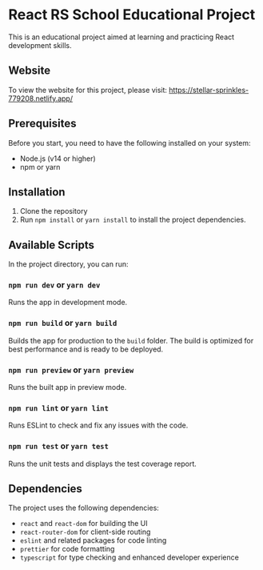 # React RS School Educational Project

This is an educational project aimed at learning and practicing React development skills.

## Website

To view the website for this project, please visit: https://stellar-sprinkles-779208.netlify.app/

## Prerequisites

Before you start, you need to have the following installed on your system:

- Node.js (v14 or higher)
- npm or yarn

## Installation

1. Clone the repository
2. Run `npm install` or `yarn install` to install the project dependencies.

## Available Scripts

In the project directory, you can run:

### `npm run dev` or `yarn dev`

Runs the app in development mode.

### `npm run build` or `yarn build`

Builds the app for production to the `build` folder. The build is optimized for best performance and is ready to be deployed.

### `npm run preview` or `yarn preview`

Runs the built app in preview mode.

### `npm run lint` or `yarn lint`

Runs ESLint to check and fix any issues with the code.

### `npm run test` or `yarn test`

Runs the unit tests and displays the test coverage report.

## Dependencies

The project uses the following dependencies:

- `react` and `react-dom` for building the UI
- `react-router-dom` for client-side routing
- `eslint` and related packages for code linting
- `prettier` for code formatting
- `typescript` for type checking and enhanced developer experience
